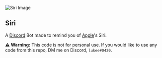 ![Siri Image](https://image.ibb.co/mJY82z/siribanner.png)

Siri
----
A [Discord](https://discordapp.com/) Bot made to remind you of [Apple](https://www.apple.com)'s Siri.


:warning: **Warning:** 
This code is not for personal use. If you would like to use any code from this repo, DM me on Discord, `lukee#0420`.
